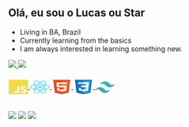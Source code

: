 ## Olá, eu sou o Lucas ou Star

-  Living in BA, Brazil 
-  Currently learning from the basics
-  I am always interested in learning something new.


<div>

 <a href="https://github.com/SStarCh1"> 
 <img height="180em" src="https://github-readme-stats.vercel.app/api?username=SStarCh1&show_icons=true&theme=tokyonight&include_all_commits=true&count_private=true"/>

  <img height="180em" src="https://github-readme-stats.vercel.app/api/top-langs/?username=SStarCh1&layout=compact&langs_count=7&theme=gruvbox "/>

 </div>
 
<div style="display: inline_block"><br>
  <img align="center"  height="30" width="40" src="https://raw.githubusercontent.com/devicons/devicon/master/icons/javascript/javascript-plain.svg">
  <img align="center"  height="30" width="40" src="https://raw.githubusercontent.com/devicons/devicon/master/icons/react/react-original.svg">
  <img align="center"  height="30" width="40" src="https://raw.githubusercontent.com/devicons/devicon/master/icons/html5/html5-original.svg">
  <img align="center"  height="30" width="40" src="https://raw.githubusercontent.com/devicons/devicon/master/icons/css3/css3-original.svg">
  <img align="center" height="39" widgt="40" src="https://raw.githubusercontent.com/devicons/devicon/master/icons/tailwindcss/tailwindcss-plain.svg">
  <link rel="stylesheet" href="https://cdn.jsdelivr.net/gh/devicons/devicon@v2.12.0/devicon.min.css">
 
</div>

 ##

<div> 

  <a href="https://www.instagram.com/star.ch1/" target="_blank"><img src="https://img.shields.io/badge/-Instagram-%23E4405F?style=for-the-badge&logo=instagram&logoColor=white"   target="_blank"></a>
 <a href="https://discord.gg/jDM3mmpb" target="_blank"><img src="https://img.shields.io/badge/Discord-7289DA?style=for-the-badge&logo=discord&logoColor=white" target="_blank"></a> 
  <a href = "mailto:Lucasberzk@gmail.com"><img src="https://img.shields.io/badge/-Gmail-%23333?style=for-the-badge&logo=gmail&logoColor=white" target="_blank"></a>
 
 
</div>

